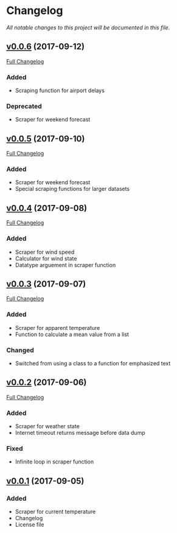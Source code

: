 # Changelog
_All notable changes to this project will be documented in this file._
## [v0.0.6](https://github.com/aemx/taw-tools/tree/0.0.6) (2017-09-12)

[Full Changelog](https://github.com/aemx/taw-tools/compare/0.0.5...0.0.6)

### Added

- Scraping function for airport delays

### Deprecated

- Scraper for weekend forecast

## [v0.0.5](https://github.com/aemx/taw-tools/tree/0.0.5) (2017-09-10)

[Full Changelog](https://github.com/aemx/taw-tools/compare/0.0.4...0.0.5)

### Added

- Scraper for weekend forecast
- Special scraping functions for larger datasets

## [v0.0.4](https://github.com/aemx/taw-tools/tree/0.0.4) (2017-09-08)

[Full Changelog](https://github.com/aemx/taw-tools/compare/0.0.3...0.0.4)

### Added

- Scraper for wind speed
- Calculator for wind state
- Datatype arguement in scraper function

## [v0.0.3](https://github.com/aemx/taw-tools/tree/0.0.3) (2017-09-07)

[Full Changelog](https://github.com/aemx/taw-tools/compare/0.0.2...0.0.3)

### Added

- Scraper for apparent temperature
- Function to calculate a mean value from a list

### Changed

- Switched from using a class to a function for emphasized text

## [v0.0.2](https://github.com/aemx/taw-tools/tree/0.0.2) (2017-09-06)

[Full Changelog](https://github.com/aemx/taw-tools/compare/0.0.1...0.0.2)

### Added

- Scraper for weather state
- Internet timeout returns message before data dump

### Fixed

- Infinite loop in scraper function

## [v0.0.1](https://github.com/aemx/taw-tools/tree/0.0.1) (2017-09-05)

### Added

- Scraper for current temperature
- Changelog
- License file